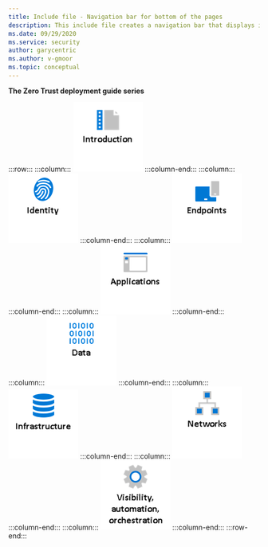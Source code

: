 ```yaml
---
title: Include file - Navigation bar for bottom of the pages
description: This include file creates a navigation bar that displays images and provides links to the articles in the Zero Trust documentation.
ms.date: 09/29/2020
ms.service: security
author: garycentric
ms.author: v-gmoor
ms.topic: conceptual
---
```


**The Zero Trust deployment guide series**

:::row:::
   :::column:::
[![Icon for the introduction](./media/icon-introduction-navbar.png)](https://aka.ms/ZTDeploymentGuideIntroduction)
   :::column-end:::
   :::column:::
[![Icon for identity](./media/icon-fingerprint-navbar.png)](https://aka.ms/ZTIdentity)
   :::column-end:::
   :::column:::
[![Icon for endpoints](./media/icon-endpoint-devices-navbar.png)](https://aka.ms/ZTDevices)
   :::column-end:::
   :::column:::
[![Icon for applications](./media/icon-application-window-navbar.png)](https://aka.ms/ZTApplications)
   :::column-end:::
   :::column:::
[![Icon for data](./media/icon-ones-and-zeroes-navbar.png)](https://aka.ms/ZTData)
   :::column-end:::
   :::column:::
[![Icon for infrastructure](./media/icon-data-storage-disks-navbar.png)](https://aka.ms/ZTInfrastructure)
   :::column-end:::
   :::column:::
[![Icon for networks](./media/icon-network-diagram-navbar.png)](https://aka.ms/ZTNetwork)
   :::column-end:::
   :::column:::
[![Icon for visibility, automation, orchestration](./media/icon-gear-navbar.png)](https://aka.ms/ZTCrossPillars)
   :::column-end:::
:::row-end:::   
